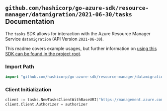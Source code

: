 
## `github.com/hashicorp/go-azure-sdk/resource-manager/datamigration/2021-06-30/tasks` Documentation

The `tasks` SDK allows for interaction with the Azure Resource Manager Service `datamigration` (API Version `2021-06-30`).

This readme covers example usages, but further information on [using this SDK can be found in the project root](https://github.com/hashicorp/go-azure-sdk/tree/main/docs).

### Import Path

```go
import "github.com/hashicorp/go-azure-sdk/resource-manager/datamigration/2021-06-30/tasks"
```


### Client Initialization

```go
client := tasks.NewTasksClientWithBaseURI("https://management.azure.com")
client.Client.Authorizer = authorizer
```

